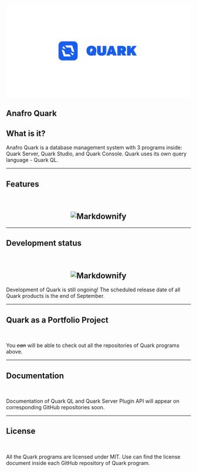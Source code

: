 <p align="center">
  <a href="https://anafro.ru/quark">
    <img src="https://raw.githubusercontent.com/quark-database/.github/main/Assets/Banner.png" alt="Quark Banner">
  </a>
</p>


<h2>Anafro Quark</h2>


<h2 id="what-is-it">What is it?</h2>
Anafro Quark is a database management system with 3 programs inside: Quark Server, Quark Studio, and Quark Console. Quark uses its own query language - Quark QL.


<hr>

<h2 id="features">Features</h2>
<br>

<h2 align="center">
    <img src="https://raw.githubusercontent.com/anafro/anafro/main/Banners/Quark.Features.png" alt="Markdownify">
</h2>

<hr>

<h2 id="features">Development status</h2>
<br>

<h2 align="center">
    <img src="https://raw.githubusercontent.com/anafro/anafro/main/Banners/Quark.Progress.png" alt="Markdownify">
</h2>

Development of Quark is still ongoing! The scheduled release date of all Quark products is the end of September.

<hr>

<h2 id="as-portfolio">Quark as a Portfolio Project</h2>
<br>

You _~~can~~_ will be able to check out all the repositories of Quark programs above.

<hr>

<h2 id="documentation">Documentation</h2>
<br>

Documentation of Quark QL and Quark Server Plugin API will appear on corresponding GitHub repositories soon.

<hr>

<h2 id="license">License</h2>
<br>

All the Quark programs are licensed under MIT. Use can find the license document inside each GitHub repository of Quark program.
